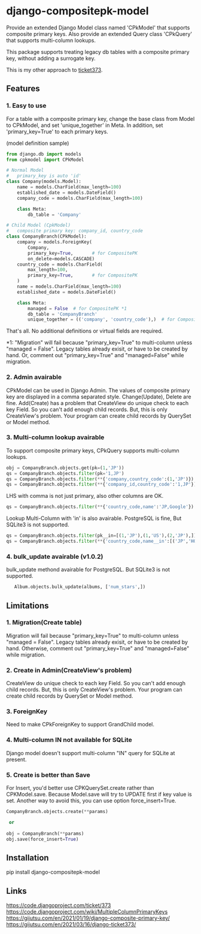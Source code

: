 # django-compositepk-model

Provide an extended Django Model class named 'CPkModel' that supports composite primary keys. Also provide an extended Query class 'CPkQuery' that supports multi-column lookups.

This package supports treating legacy db tables with a composite primary key, without adding a surrogate key.

This is my other approach to [ticket373](https://code.djangoproject.com/ticket/373).

## Features

### 1. Easy to use

For a table with a composite primary key, change the base class from Model to CPkModel, and set 'unique_together' in Meta. In addition, set 'primary_key=True' to each primary keys.

(model definition sample)

```python
from django.db import models
from cpkmodel import CPkModel

# Normal Model
#   primary_key is auto 'id'
class Company(models.Model):
    name = models.CharField(max_length=100)
    established_date = models.DateField()
    company_code = models.CharField(max_length=100)

    class Meta:
        db_table = 'Company'

# Child Model (CpkModel)
#   composite primary key: company_id, country_code
class CompanyBranch(CPkModel):
    company = models.ForeignKey(
        Company,
        primary_key=True,       # for CompositePK
        on_delete=models.CASCADE)
    country_code = models.CharField(
        max_length=100,
        primary_key=True,       # for CompositePK
    )
    name = models.CharField(max_length=100)
    established_date = models.DateField()

    class Meta:
        managed = False  # for CompositePK *1
        db_table = 'CompanyBranch'
        unique_together = (('company', 'country_code'),)  # for CompositePK
```

That's all. No additional definitions or virtual fields are required.

*1: "Migration" will fail because "primary_key=True" to multi-column unless "managed = False". 
    Legacy tables already exisit, or have to be created by hand.
    Or, comment out "primary_key=True" and "managed=False" while migration.
    
### 2. Admin avairable

CPkModel can be used in Django Admin. The values of composite primary key are displayed in a comma separated style. Change(Update), Delete are fine. Add(Create) has a problem that CreateView do unique check to each key Field. So you can't add enough child records. But, this is only CreateView's problem. Your program can create child records by QuerySet or Model method.

### 3. Multi-column lookup avairable

To support composite primary keys, CPkQuery supports multi-column lookups.

```python
obj = CompanyBranch.objects.get(pk=(1,'JP'))
qs = CompanyBranch.objects.filter(pk='1,JP')
qs = CompanyBranch.objects.filter(**{'company,country_code':(1,'JP')})
qs = CompanyBranch.objects.filter(**{'company_id,country_code':'1,JP'})
```

LHS with comma is not just primary, also other columns are OK.

```python
qs = CompanyBranch.objects.filter(**{'country_code,name':'JP,Google'})
```

Lookup Multi-Column with 'in' is also avairable. PostgreSQL is fine, But SQLite3 is not supported.

```python
qs = CompanyBranch.objects.filter(pk__in=[(1,'JP'),(1,'US'),(2,'JP'),])
qs = CompanyBranch.objects.filter(**{'country_code,name__in':[('JP','HONDA'),('CN','SONY'),]})
```

### 4. bulk_update avairable (v1.0.2)

bulk_update methond avairable for PostgreSQL. But SQLite3 is not supported.

```python
   Album.objects.bulk_update(albums, ['num_stars',])
```

## Limitations

### 1. Migration(Create table)
Migration will fail because "primary_key=True" to multi-column unless "managed = False". 
Legacy tables already exisit, or have to be created by hand.
Otherwise, comment out "primary_key=True" and "managed=False" while migration.

### 2. Create in Admin(CreateView's problem)
CreateView do unique check to each key Field. So you can't add enough child records. But, this is only CreateView's problem. Your program can create child records by QuerySet or Model method.

### 3. ForeignKey
Need to make CPkForeignKey to support GrandChild model.

### 4. Multi-column IN not available for SQLite
Django model doesn't support multi-column "IN" query for SQLite at present.

### 5. Create is better than Save
For Insert, you'd better use CPKQuerySet.create rather than CPKModel.save. 
Because Model.save will try to UPDATE first if key value is set. Another way to avoid this, you can use option force_insert=True.

```python
CompanyBranch.objects.create(**params)

 or 
 
obj = CompanyBranch(**params)
obj.save(force_insert=True)
```

## Installation

pip install django-compositepk-model

## Links

https://code.djangoproject.com/ticket/373  
https://code.djangoproject.com/wiki/MultipleColumnPrimaryKeys  
https://gijutsu.com/en/2021/01/19/django-composite-primary-key/  
https://gijutsu.com/en/2021/03/16/django-ticket373/  
